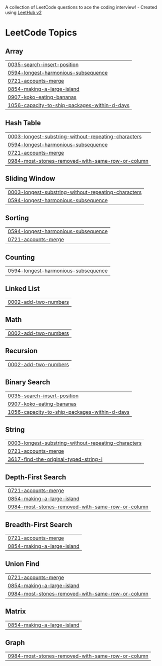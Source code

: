 A collection of LeetCode questions to ace the coding interview! - Created using [LeetHub v2](https://github.com/arunbhardwaj/LeetHub-2.0)
<!---LeetCode Topics Start-->
# LeetCode Topics
## Array
|  |
| ------- |
| [0035-search-insert-position](https://github.com/sivasai37/Striver-Sheet-Challenge/tree/master/0035-search-insert-position) |
| [0594-longest-harmonious-subsequence](https://github.com/sivasai37/Striver-Sheet-Challenge/tree/master/0594-longest-harmonious-subsequence) |
| [0721-accounts-merge](https://github.com/sivasai37/Striver-Sheet-Challenge/tree/master/0721-accounts-merge) |
| [0854-making-a-large-island](https://github.com/sivasai37/Striver-Sheet-Challenge/tree/master/0854-making-a-large-island) |
| [0907-koko-eating-bananas](https://github.com/sivasai37/Striver-Sheet-Challenge/tree/master/0907-koko-eating-bananas) |
| [1056-capacity-to-ship-packages-within-d-days](https://github.com/sivasai37/Striver-Sheet-Challenge/tree/master/1056-capacity-to-ship-packages-within-d-days) |
## Hash Table
|  |
| ------- |
| [0003-longest-substring-without-repeating-characters](https://github.com/sivasai37/Striver-Sheet-Challenge/tree/master/0003-longest-substring-without-repeating-characters) |
| [0594-longest-harmonious-subsequence](https://github.com/sivasai37/Striver-Sheet-Challenge/tree/master/0594-longest-harmonious-subsequence) |
| [0721-accounts-merge](https://github.com/sivasai37/Striver-Sheet-Challenge/tree/master/0721-accounts-merge) |
| [0984-most-stones-removed-with-same-row-or-column](https://github.com/sivasai37/Striver-Sheet-Challenge/tree/master/0984-most-stones-removed-with-same-row-or-column) |
## Sliding Window
|  |
| ------- |
| [0003-longest-substring-without-repeating-characters](https://github.com/sivasai37/Striver-Sheet-Challenge/tree/master/0003-longest-substring-without-repeating-characters) |
| [0594-longest-harmonious-subsequence](https://github.com/sivasai37/Striver-Sheet-Challenge/tree/master/0594-longest-harmonious-subsequence) |
## Sorting
|  |
| ------- |
| [0594-longest-harmonious-subsequence](https://github.com/sivasai37/Striver-Sheet-Challenge/tree/master/0594-longest-harmonious-subsequence) |
| [0721-accounts-merge](https://github.com/sivasai37/Striver-Sheet-Challenge/tree/master/0721-accounts-merge) |
## Counting
|  |
| ------- |
| [0594-longest-harmonious-subsequence](https://github.com/sivasai37/Striver-Sheet-Challenge/tree/master/0594-longest-harmonious-subsequence) |
## Linked List
|  |
| ------- |
| [0002-add-two-numbers](https://github.com/sivasai37/Striver-Sheet-Challenge/tree/master/0002-add-two-numbers) |
## Math
|  |
| ------- |
| [0002-add-two-numbers](https://github.com/sivasai37/Striver-Sheet-Challenge/tree/master/0002-add-two-numbers) |
## Recursion
|  |
| ------- |
| [0002-add-two-numbers](https://github.com/sivasai37/Striver-Sheet-Challenge/tree/master/0002-add-two-numbers) |
## Binary Search
|  |
| ------- |
| [0035-search-insert-position](https://github.com/sivasai37/Striver-Sheet-Challenge/tree/master/0035-search-insert-position) |
| [0907-koko-eating-bananas](https://github.com/sivasai37/Striver-Sheet-Challenge/tree/master/0907-koko-eating-bananas) |
| [1056-capacity-to-ship-packages-within-d-days](https://github.com/sivasai37/Striver-Sheet-Challenge/tree/master/1056-capacity-to-ship-packages-within-d-days) |
## String
|  |
| ------- |
| [0003-longest-substring-without-repeating-characters](https://github.com/sivasai37/Striver-Sheet-Challenge/tree/master/0003-longest-substring-without-repeating-characters) |
| [0721-accounts-merge](https://github.com/sivasai37/Striver-Sheet-Challenge/tree/master/0721-accounts-merge) |
| [3617-find-the-original-typed-string-i](https://github.com/sivasai37/Striver-Sheet-Challenge/tree/master/3617-find-the-original-typed-string-i) |
## Depth-First Search
|  |
| ------- |
| [0721-accounts-merge](https://github.com/sivasai37/Striver-Sheet-Challenge/tree/master/0721-accounts-merge) |
| [0854-making-a-large-island](https://github.com/sivasai37/Striver-Sheet-Challenge/tree/master/0854-making-a-large-island) |
| [0984-most-stones-removed-with-same-row-or-column](https://github.com/sivasai37/Striver-Sheet-Challenge/tree/master/0984-most-stones-removed-with-same-row-or-column) |
## Breadth-First Search
|  |
| ------- |
| [0721-accounts-merge](https://github.com/sivasai37/Striver-Sheet-Challenge/tree/master/0721-accounts-merge) |
| [0854-making-a-large-island](https://github.com/sivasai37/Striver-Sheet-Challenge/tree/master/0854-making-a-large-island) |
## Union Find
|  |
| ------- |
| [0721-accounts-merge](https://github.com/sivasai37/Striver-Sheet-Challenge/tree/master/0721-accounts-merge) |
| [0854-making-a-large-island](https://github.com/sivasai37/Striver-Sheet-Challenge/tree/master/0854-making-a-large-island) |
| [0984-most-stones-removed-with-same-row-or-column](https://github.com/sivasai37/Striver-Sheet-Challenge/tree/master/0984-most-stones-removed-with-same-row-or-column) |
## Matrix
|  |
| ------- |
| [0854-making-a-large-island](https://github.com/sivasai37/Striver-Sheet-Challenge/tree/master/0854-making-a-large-island) |
## Graph
|  |
| ------- |
| [0984-most-stones-removed-with-same-row-or-column](https://github.com/sivasai37/Striver-Sheet-Challenge/tree/master/0984-most-stones-removed-with-same-row-or-column) |
<!---LeetCode Topics End-->